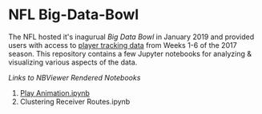 # NFL Big-Data-Bowl

The NFL hosted it's inagurual _Big Data Bowl_ in January 2019 and provided users with access to [player tracking data](https://github.com/nfl-football-ops/Big-Data-Bowl) 
from Weeks 1-6 of the 2017 season. This repository contains a few Jupyter notebooks for analyzing & visualizing various aspects of the data.

_Links to NBViewer Rendered Notebooks_

1. [Play Animation.ipynb](https://nbviewer.jupyter.org/github/mike-curry00/nfl-big-data-bowl/blob/master/Play%20Animation.ipynb)
2. Clustering Receiver Routes.ipynb

